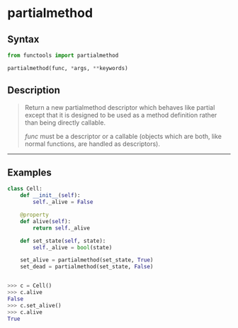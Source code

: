 # partialmethod

## Syntax

```python
from functools import partialmethod

partialmethod(func, *args, **keywords)
```

## Description

> Return a new partialmethod descriptor which behaves like partial except that
> it is designed to be used as a method definition rather than being directly
> callable.
>
> *func* must be a descriptor or a callable (objects which are both, like normal
> functions, are handled as descriptors).

---

## Examples

```python
class Cell:
    def __init__(self):
        self._alive = False

    @property
    def alive(self):
        return self._alive

    def set_state(self, state):
        self._alive = bool(state)

    set_alive = partialmethod(set_state, True)
    set_dead = partialmethod(set_state, False)


>>> c = Cell()
>>> c.alive
False
>>> c.set_alive()
>>> c.alive
True
```
